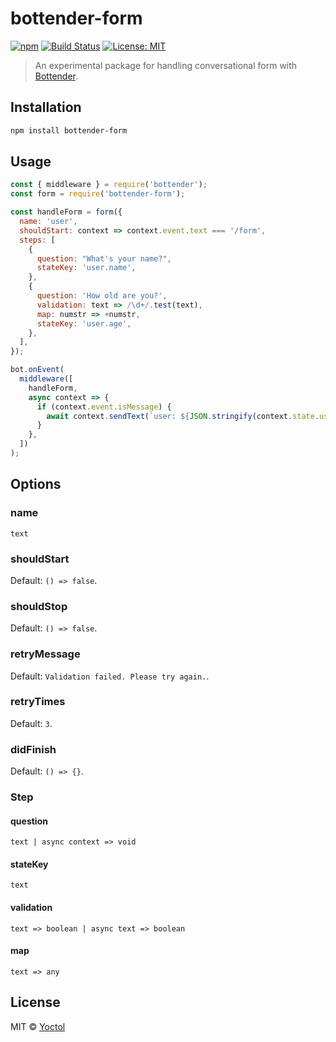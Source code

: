# bottender-form

[![npm](https://img.shields.io/npm/v/bottender-form.svg?style=flat-square)](https://www.npmjs.com/package/bottender-form)
[![Build Status](https://travis-ci.org/bottenderjs/bottender-form.svg?branch=master)](https://travis-ci.org/bottenderjs/bottender-form)
[![License: MIT](https://img.shields.io/badge/License-MIT-blue.svg)](https://opensource.org/licenses/MIT)

> An experimental package for handling conversational form with [Bottender](https://github.com/Yoctol/bottender).

## Installation

```sh
npm install bottender-form
```

## Usage

```js
const { middleware } = require('bottender');
const form = require('bottender-form');

const handleForm = form({
  name: 'user',
  shouldStart: context => context.event.text === '/form',
  steps: [
    {
      question: "What's your name?",
      stateKey: 'user.name',
    },
    {
      question: 'How old are you?',
      validation: text => /\d+/.test(text),
      map: numstr => +numstr,
      stateKey: 'user.age',
    },
  ],
});

bot.onEvent(
  middleware([
    handleForm,
    async context => {
      if (context.event.isMessage) {
        await context.sendText(`user: ${JSON.stringify(context.state.user)}`);
      }
    },
  ])
);
```

## Options

### name

`text`

### shouldStart

Default: `() => false`.

### shouldStop

Default: `() => false`.

### retryMessage

Default: `Validation failed. Please try again.`.

### retryTimes

Default: `3`.

### didFinish

Default: `() => {}`.

### Step

#### question

`text | async context => void`

#### stateKey

`text`

#### validation

`text => boolean | async text => boolean`

#### map

`text => any`

## License

MIT © [Yoctol](https://github.com/bottenderjs/bottender-form)
